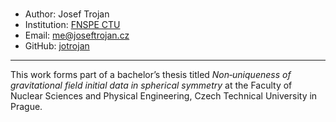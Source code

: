 # 
- Author:       Josef Trojan
- Institution:  [FNSPE CTU](https://fjfi.cvut.cz/cz/)
- Email:        me@joseftrojan.cz
- GitHub:       [jotrojan](https://github.com/jotrojan)

---

This work forms part of a bachelor’s thesis titled *Non‑uniqueness of gravitational field initial data in spherical symmetry* at the Faculty of Nuclear Sciences and Physical Engineering, Czech Technical University in Prague.
